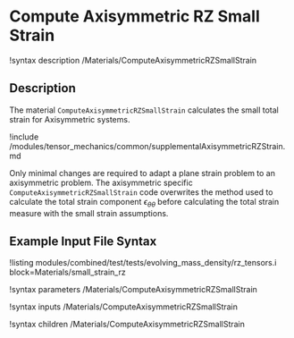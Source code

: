 # Compute Axisymmetric RZ Small Strain

!syntax description /Materials/ComputeAxisymmetricRZSmallStrain

## Description

The material `ComputeAxisymmetricRZSmallStrain` calculates the small total strain for Axisymmetric
systems.

!include /modules/tensor_mechanics/common/supplementalAxisymmetricRZStrain.md

Only minimal changes are required to adapt a plane strain problem to an axisymmetric problem. The
axisymmetric specific `ComputeAxisymmetricRZSmallStrain` code overwrites the method used to calculate
the total strain component $\epsilon_{\theta \theta}$ before calculating the total strain measure
with the small strain assumptions.

## Example Input File Syntax

!listing modules/combined/test/tests/evolving_mass_density/rz_tensors.i
         block=Materials/small_strain_rz

!syntax parameters /Materials/ComputeAxisymmetricRZSmallStrain

!syntax inputs /Materials/ComputeAxisymmetricRZSmallStrain

!syntax children /Materials/ComputeAxisymmetricRZSmallStrain
